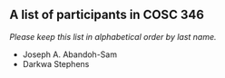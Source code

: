 A list of participants in COSC 346
---------------------------------

*Please keep this list in alphabetical order by last name.*

* Joseph A. Abandoh-Sam
* Darkwa Stephens
